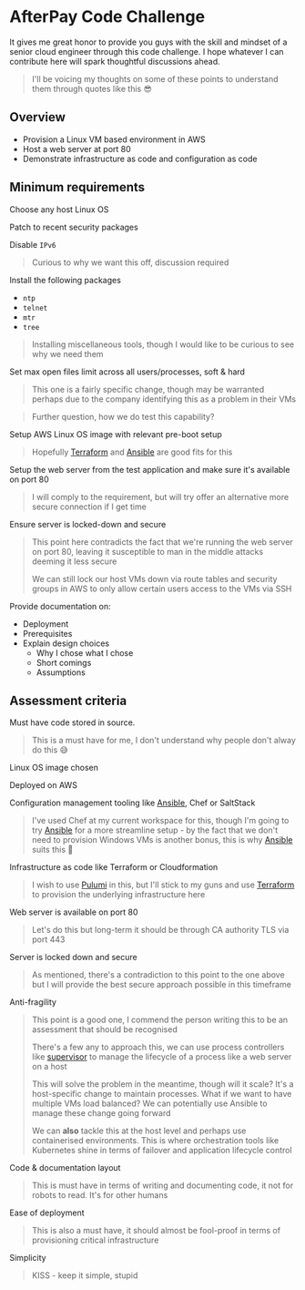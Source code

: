 # AfterPay Code Challenge

It gives me great honor to provide you guys with the skill and mindset of a senior cloud engineer through this code challenge. I hope whatever I can contribute here will spark thoughtful discussions ahead.

> I'll be voicing my thoughts on some of these points to understand them through quotes like this 😎

## Overview

- Provision a Linux VM based environment in AWS
- Host a web server at port 80
- Demonstrate infrastructure as code and configuration as code

## Minimum requirements

Choose any host Linux OS

Patch to recent security packages

Disable `IPv6`

> Curious to why we want this off, discussion required

Install the following packages 
  - `ntp`
  - `telnet`
  - `mtr`
  - `tree`

> Installing miscellaneous tools, though I would like to be curious to see why we need them

Set max open files limit across all users/processes, soft & hard
  
> This one is a fairly specific change, though may be warranted perhaps due to the company identifying this as a problem in their VMs

> Further question, how we do test this capability?

Setup AWS Linux OS image with relevant pre-boot setup

> Hopefully [Terraform](https://www.terraform.io/) and [Ansible](https://www.ansible.com/) are good fits for this

Setup the web server from the test application and make sure it's available on port 80

> I will comply to the requirement, but will try offer an alternative more secure connection if I get time

Ensure server is locked-down and secure

> This point here contradicts the fact that we're running the web server on port 80, leaving it susceptible to man in the middle attacks deeming it less secure
> 
> We can still lock our host VMs down via route tables and security groups in AWS to only allow certain users access to the VMs via SSH

Provide documentation on:

- Deployment
- Prerequisites
- Explain design choices
  - Why I chose what I chose
  - Short comings
  - Assumptions

## Assessment criteria

Must have code stored in source.

> This is a must have for me, I don't understand why people don't alway do this 😅

Linux OS image chosen

Deployed on AWS

Configuration management tooling like [Ansible](https://www.ansible.com/), Chef or SaltStack

> I've used Chef at my current workspace for this, though I'm going to try [Ansible](https://www.ansible.com/) for a more streamline setup - by the fact that we don't need to provision Windows VMs is another bonus, this is why [Ansible](https://www.ansible.com/) suits this 🙂

Infrastructure as code like Terraform or Cloudformation

> I wish to use [Pulumi](https://www.pulumi.com/) in this, but I'll stick to my guns and use [Terraform](https://www.terraform.io/) to provision the underlying infrastructure here

Web server is available on port 80

> Let's do this but long-term it should be through CA authority TLS via port 443

Server is locked down and secure

> As mentioned, there's a contradiction to this point to the one above but I will provide the best secure approach possible in this timeframe

Anti-fragility

> This point is a good one, I commend the person writing this to be an assessment that should be recognised
> 
> There's a few any to approach this, we can use process controllers like [supervisor](http://supervisord.org/) to manage the lifecycle of a process like a web server on a host
> 
> This will solve the problem in the meantime, though will it scale? It's a host-specific change to maintain processes. What if we want to have multiple VMs load balanced? We can potentially use Ansible to manage these change going forward
> 
> We can **also** tackle this at the host level and perhaps use containerised environments. This is where orchestration tools like Kubernetes shine in terms of failover and application lifecycle control

Code & documentation layout

> This is must have in terms of writing and documenting code, it not for robots to read. It's for other humans

Ease of deployment

> This is also a must have, it should almost be fool-proof in terms of provisioning critical infrastructure

Simplicity

> KISS - keep it simple, stupid
